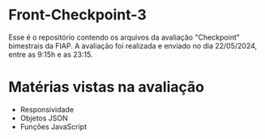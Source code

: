 # Front-Checkpoint-3

Esse é o repositório contendo os arquivos da avaliação "Checkpoint" bimestrais da FIAP. A avaliação foi realizada e enviado no dia 22/05/2024, entre as 9:15h e as 23:15.

# Matérias vistas na avaliação

* Responsividade
* Objetos JSON
* Funções JavaScript
